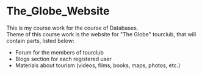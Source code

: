 # The_Globe_Website
This is my course work for the course of Databases.  
Theme of this course work is the website for "The Globe" tourclub, that will contain parts, listed below:
 - Forum for the members of tourclub
 - Blogs section for each registered user
 - Materials about tourism (videos, films, books, maps, photos, etc.)
